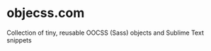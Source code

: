 objecss.com
===========

Collection of tiny, reusable OOCSS (Sass) objects and Sublime Text snippets